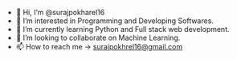 - 👋 Hi, I’m @surajpokharel16
- 👀 I’m interested in Programming and Developing Softwares.
- 🌱 I’m currently learning Python and Full stack web development.
- 💞️ I’m looking to collaborate on Machine Learning.
- 📫 How to reach me -> surajpokhrel16@gmail.com

<!---
--->
